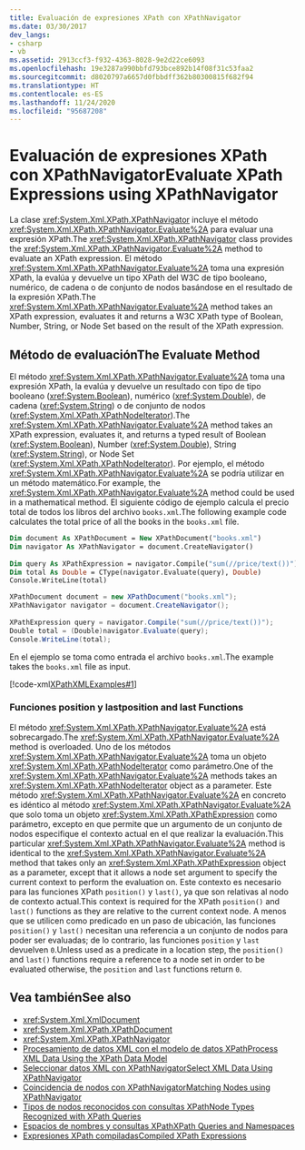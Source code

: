 ```yaml
---
title: Evaluación de expresiones XPath con XPathNavigator
ms.date: 03/30/2017
dev_langs:
- csharp
- vb
ms.assetid: 2913ccf3-f932-4363-8028-9e2d22ce6093
ms.openlocfilehash: 19e3287a990bbfd793bce892b14f08f31c53faa2
ms.sourcegitcommit: d8020797a6657d0fbbdff362b80300815f682f94
ms.translationtype: HT
ms.contentlocale: es-ES
ms.lasthandoff: 11/24/2020
ms.locfileid: "95687208"
---
```

# <a name="evaluate-xpath-expressions-using-xpathnavigator"></a><span data-ttu-id="2a349-102">Evaluación de expresiones XPath con XPathNavigator</span><span class="sxs-lookup"><span data-stu-id="2a349-102">Evaluate XPath Expressions using XPathNavigator</span></span>

<span data-ttu-id="2a349-103">La clase <xref:System.Xml.XPath.XPathNavigator> incluye el método <xref:System.Xml.XPath.XPathNavigator.Evaluate%2A> para evaluar una expresión XPath.</span><span class="sxs-lookup"><span data-stu-id="2a349-103">The <xref:System.Xml.XPath.XPathNavigator> class provides the <xref:System.Xml.XPath.XPathNavigator.Evaluate%2A> method to evaluate an XPath expression.</span></span> <span data-ttu-id="2a349-104">El método <xref:System.Xml.XPath.XPathNavigator.Evaluate%2A> toma una expresión XPath, la evalúa y devuelve un tipo XPath del W3C de tipo booleano, numérico, de cadena o de conjunto de nodos basándose en el resultado de la expresión XPath.</span><span class="sxs-lookup"><span data-stu-id="2a349-104">The <xref:System.Xml.XPath.XPathNavigator.Evaluate%2A> method takes an XPath expression, evaluates it and returns a W3C XPath type of Boolean, Number, String, or Node Set based on the result of the XPath expression.</span></span>  
  
## <a name="the-evaluate-method"></a><span data-ttu-id="2a349-105">Método de evaluación</span><span class="sxs-lookup"><span data-stu-id="2a349-105">The Evaluate Method</span></span>  

 <span data-ttu-id="2a349-106">El método <xref:System.Xml.XPath.XPathNavigator.Evaluate%2A> toma una expresión XPath, la evalúa y devuelve un resultado con tipo de tipo booleano (<xref:System.Boolean>), numérico (<xref:System.Double>), de cadena (<xref:System.String>) o de conjunto de nodos (<xref:System.Xml.XPath.XPathNodeIterator>).</span><span class="sxs-lookup"><span data-stu-id="2a349-106">The <xref:System.Xml.XPath.XPathNavigator.Evaluate%2A> method takes an XPath expression, evaluates it, and returns a typed result of Boolean (<xref:System.Boolean>), Number (<xref:System.Double>), String (<xref:System.String>), or Node Set (<xref:System.Xml.XPath.XPathNodeIterator>).</span></span> <span data-ttu-id="2a349-107">Por ejemplo, el método <xref:System.Xml.XPath.XPathNavigator.Evaluate%2A> se podría utilizar en un método matemático.</span><span class="sxs-lookup"><span data-stu-id="2a349-107">For example, the <xref:System.Xml.XPath.XPathNavigator.Evaluate%2A> method could be used in a mathematical method.</span></span> <span data-ttu-id="2a349-108">El siguiente código de ejemplo calcula el precio total de todos los libros del archivo `books.xml`.</span><span class="sxs-lookup"><span data-stu-id="2a349-108">The following example code calculates the total price of all the books in the `books.xml` file.</span></span>  
  
```vb  
Dim document As XPathDocument = New XPathDocument("books.xml")  
Dim navigator As XPathNavigator = document.CreateNavigator()  
  
Dim query As XPathExpression = navigator.Compile("sum(//price/text())")  
Dim total As Double = CType(navigator.Evaluate(query), Double)  
Console.WriteLine(total)  
```  
  
```csharp  
XPathDocument document = new XPathDocument("books.xml");  
XPathNavigator navigator = document.CreateNavigator();  
  
XPathExpression query = navigator.Compile("sum(//price/text())");  
Double total = (Double)navigator.Evaluate(query);  
Console.WriteLine(total);  
```  
  
 <span data-ttu-id="2a349-109">En el ejemplo se toma como entrada el archivo `books.xml`.</span><span class="sxs-lookup"><span data-stu-id="2a349-109">The example takes the `books.xml` file as input.</span></span>  
  
 [!code-xml[XPathXMLExamples#1](../../../../samples/snippets/xml/VS_Snippets_Data/XPathXMLExamples/XML/books.xml#1)]  
  
### <a name="position-and-last-functions"></a><span data-ttu-id="2a349-110">Funciones position y last</span><span class="sxs-lookup"><span data-stu-id="2a349-110">position and last Functions</span></span>  

 <span data-ttu-id="2a349-111">El método <xref:System.Xml.XPath.XPathNavigator.Evaluate%2A> está sobrecargado.</span><span class="sxs-lookup"><span data-stu-id="2a349-111">The <xref:System.Xml.XPath.XPathNavigator.Evaluate%2A> method is overloaded.</span></span> <span data-ttu-id="2a349-112">Uno de los métodos <xref:System.Xml.XPath.XPathNavigator.Evaluate%2A> toma un objeto <xref:System.Xml.XPath.XPathNodeIterator> como parámetro.</span><span class="sxs-lookup"><span data-stu-id="2a349-112">One of the <xref:System.Xml.XPath.XPathNavigator.Evaluate%2A> methods takes an <xref:System.Xml.XPath.XPathNodeIterator> object as a parameter.</span></span> <span data-ttu-id="2a349-113">Este método <xref:System.Xml.XPath.XPathNavigator.Evaluate%2A> en concreto es idéntico al método <xref:System.Xml.XPath.XPathNavigator.Evaluate%2A> que solo toma un objeto <xref:System.Xml.XPath.XPathExpression> como parámetro, excepto en que permite que un argumento de un conjunto de nodos especifique el contexto actual en el que realizar la evaluación.</span><span class="sxs-lookup"><span data-stu-id="2a349-113">This particular <xref:System.Xml.XPath.XPathNavigator.Evaluate%2A> method is identical to the <xref:System.Xml.XPath.XPathNavigator.Evaluate%2A> method that takes only an <xref:System.Xml.XPath.XPathExpression> object as a parameter, except that it allows a node set argument to specify the current context to perform the evaluation on.</span></span> <span data-ttu-id="2a349-114">Este contexto es necesario para las funciones XPath `position()` y `last()`, ya que son relativas al nodo de contexto actual.</span><span class="sxs-lookup"><span data-stu-id="2a349-114">This context is required for the XPath `position()` and `last()` functions as they are relative to the current context node.</span></span> <span data-ttu-id="2a349-115">A menos que se utilicen como predicado en un paso de ubicación, las funciones `position()` y `last()` necesitan una referencia a un conjunto de nodos para poder ser evaluadas; de lo contrario, las funciones `position` y `last` devuelven `0`.</span><span class="sxs-lookup"><span data-stu-id="2a349-115">Unless used as a predicate in a location step, the `position()` and `last()` functions require a reference to a node set in order to be evaluated otherwise, the `position` and `last` functions return `0`.</span></span>  
  
## <a name="see-also"></a><span data-ttu-id="2a349-116">Vea también</span><span class="sxs-lookup"><span data-stu-id="2a349-116">See also</span></span>

- <xref:System.Xml.XmlDocument>
- <xref:System.Xml.XPath.XPathDocument>
- <xref:System.Xml.XPath.XPathNavigator>
- [<span data-ttu-id="2a349-117">Procesamiento de datos XML con el modelo de datos XPath</span><span class="sxs-lookup"><span data-stu-id="2a349-117">Process XML Data Using the XPath Data Model</span></span>](process-xml-data-using-the-xpath-data-model.md)
- [<span data-ttu-id="2a349-118">Seleccionar datos XML con XPathNavigator</span><span class="sxs-lookup"><span data-stu-id="2a349-118">Select XML Data Using XPathNavigator</span></span>](select-xml-data-using-xpathnavigator.md)
- [<span data-ttu-id="2a349-119">Coincidencia de nodos con XPathNavigator</span><span class="sxs-lookup"><span data-stu-id="2a349-119">Matching Nodes using XPathNavigator</span></span>](matching-nodes-using-xpathnavigator.md)
- [<span data-ttu-id="2a349-120">Tipos de nodos reconocidos con consultas XPath</span><span class="sxs-lookup"><span data-stu-id="2a349-120">Node Types Recognized with XPath Queries</span></span>](node-types-recognized-with-xpath-queries.md)
- [<span data-ttu-id="2a349-121">Espacios de nombres y consultas XPath</span><span class="sxs-lookup"><span data-stu-id="2a349-121">XPath Queries and Namespaces</span></span>](xpath-queries-and-namespaces.md)
- [<span data-ttu-id="2a349-122">Expresiones XPath compiladas</span><span class="sxs-lookup"><span data-stu-id="2a349-122">Compiled XPath Expressions</span></span>](compiled-xpath-expressions.md)
